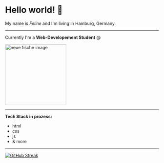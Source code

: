# Hello world! 👋

My name is _Feline_ and I'm living in Hamburg, Germany.

<hr>

Currently I'm a **Web-Developement Student** @ 

<img src="https://wordpress.startsteps.org/wp-content/uploads/2022/02/neuefische@2x.png" alt="neue fische image" width="200"/>

<hr>

**Tech Stack in prozess:**
- html
- css
- js
- & more

<hr>

[![GitHub Streak](https://streak-stats.demolab.com/?user=DenverCoder1&theme=dark)](https://git.io/streak-stats)
